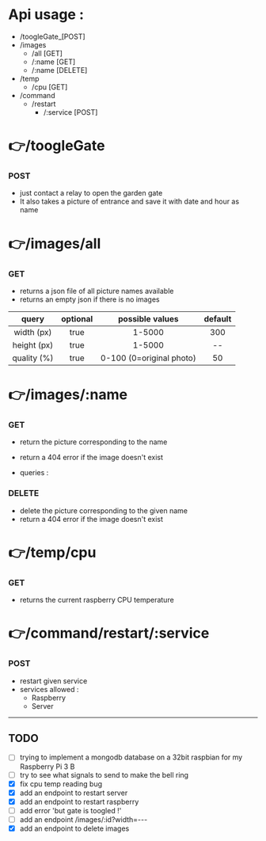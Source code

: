 # Api usage :
- /toogleGate_[POST]
- /images
  - /all [GET]
  - /:name [GET]
  - /:name [DELETE]
- /temp
  - /cpu [GET]
- /command
  - /restart
    - /:service [POST]

**:point_right:/toogleGate**
=====================
### POST
 - just contact a relay to open the garden gate
 - It also takes a picture of entrance and save it with date and hour as name



**:point_right:/images/all**
=====================
### GET
 - returns a json file of all picture names available
 - returns an empty json if there is no images


 |    query    | optional |   possible values  | default |
 |:-----------:|:--------:|:------------------:|:-------:|
 |  width (px) |   true   |       1-5000       |   300   |
 | height (px) |   true   |       1-5000       |    --   |
 | quality (%) |   true   | 0-100 (0=original photo) |    50   |


**:point_right:/images/:name**
=====================
### GET
 - return the picture corresponding to the name
 - return a 404 error if the image doesn't exist

 - queries :

### DELETE
 - delete the picture corresponding to the given name
 - return a 404 error if the image doesn't exist


**:point_right:/temp/cpu**
=====================
### GET
 - returns the current raspberry CPU temperature


**:point_right:/command/restart/:service**
=====================
### POST
- restart given service
- services allowed :
    - Raspberry
    - Server
---
## TODO
- [ ] trying to implement a mongodb database on a 32bit raspbian for my Raspberry Pi 3 B
- [ ] try to see what signals to send to make the bell ring
- [x] fix cpu temp reading bug
- [x] add an endpoint to restart server
- [x] add an endpoint to restart raspberry
- [ ] add error  'but gate is toogled !'
- [ ] add an endpoint /images/:id?width=---
- [x] add an endpoint to delete images
